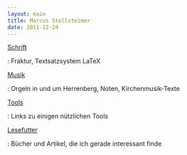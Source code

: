 ```yaml
---
layout: main
title: Marcus Stollsteimer
date: 2011-12-24
---
```


[Schrift](schrift/index.html)

  : Fraktur, Textsatzsystem LaTeX

[Musik](musik/index.html)

  : Orgeln in und um Herrenberg, Noten, Kirchenmusik-Texte

[Tools](tools.html)

  : Links zu einigen nützlichen Tools

[Lesefutter](lesefutter.html)

  : Bücher und Artikel, die ich gerade interessant finde
